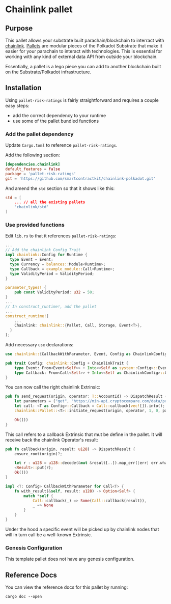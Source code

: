 # Chainlink pallet

## Purpose

This pallet allows your substrate built parachain/blockchain to interract with [chainlink](https://chain.link/). [Pallets](https://substrate.dev/docs/en/tutorials/build-a-dapp/pallet) are modular pieces of the Polkadot Substrate that make it easier for your parachain to interact with technologies. This is essential for working with any kind of external data API from outside your blockchain.

Essentially, a pallet is a lego piece you can add to another blockchain built on the Substrate/Polkadot infrastructure.

## Installation

Using `pallet-risk-ratings` is fairly straightforward and requires a couple easy steps:

- add the correct dependency to your runtime
- use some of the pallet bundled functions

### Add the pallet dependency

Update `Cargo.toml` to reference `pallet-risk-ratings`.

Add the following section:

```toml
[dependencies.chainlink]
default_features = false
package = 'pallet-risk-ratings'
git = 'https://github.com/smartcontractkit/chainlink-polkadot.git'
```

And amend the `std` section so that it shows like this:

```toml
std = [
    ... // all the existing pallets
    'chainlink/std'
]
```

### Use provided functions

Edit `lib.rs` to that it references `pallet-risk-ratings`:

```rust
...
// Add the chainlink Config Trait
impl chainlink::Config for Runtime {
  type Event = Event;
  type Currency = balances::Module<Runtime>;
  type Callback = example_module::Call<Runtime>;
  type ValidityPeriod = ValidityPeriod;
}

parameter_types! {
	pub const ValidityPeriod: u32 = 50;
}
...
// In construct_runtime!, add the pallet
...
construct_runtime!(
    ...
    Chainlink: chainlink::{Pallet, Call, Storage, Event<T>},
  }
);
```

Add necessary `use` declarations:

```rust
use chainlink::{CallbackWithParameter, Event, Config as ChainlinkConfig};

pub trait Config: chainlink::Config + ChainlinkTrait {
    type Event: From<Event<Self>> + Into<<Self as system::Config>::Event>;
    type Callback: From<Call<Self>> + Into<<Self as ChainlinkConfig>::Callback>;
}
```

You can now call the right chainlink Extrinsic:

```rust
pub fn send_request(origin, operator: T::AccountId) -> DispatchResult {
    let parameters = ("get", "https://min-api.cryptocompare.com/data/pricemultifull?fsyms=ETH&tsyms=USD", "path", "RAW.ETH.USD.PRICE", "times", "100000000");
    let call: <T as Config>::Callback = Call::callback(vec![]).into();
    chainlink::Pallet::<T>::initiate_request(origin, operator, 1, 0, parameters.encode(), 100, call.into())?;

    Ok(())
}
```

This call refers to a callback Extrinsic that mut be define in the pallet. It will receive back the chainlink Operator's result:

```rust
pub fn callback(origin, result: u128) -> DispatchResult {
    ensure_root(origin)?;

    let r : u128 = u128::decode(&mut &result[..]).map_err(|err| err.what())?;
    <Result>::put(r);
    Ok(())
}

impl <T: Config> CallbackWithParameter for Call<T> {
    fn with_result(&self, result: u128) -> Option<Self> {
        match *self {
            Call::callback(_) => Some(Call::callback(result)),
            _ => None
        }
    }
}
```

Under the hood a specific event will be picked up by chainlink nodes that will in turn call be a well-known Extrinsic.

### Genesis Configuration

This template pallet does not have any genesis configuration.

## Reference Docs

You can view the reference docs for this pallet by running:

```
cargo doc --open
```
